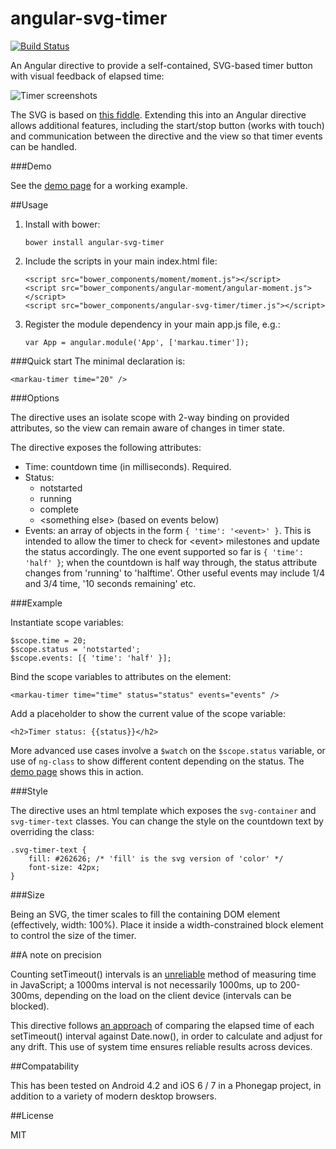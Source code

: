 # angular-svg-timer

[![Build Status](https://travis-ci.org/markau/angular-svg-timer.png)](https://travis-ci.org/markau/angular-svg-timer)

An Angular directive to provide a self-contained, SVG-based timer button with visual feedback of elapsed time:

![Timer screenshots](/../screenshots/timerexample.png?raw=true "Timer screenshots")

The SVG is based on [this fiddle](https://jsfiddle.net/prafuitu/xRmGV/). Extending this into an Angular directive allows additional features, including the start/stop button (works with touch) and communication between the directive and the view so that timer events can be handled. 

###Demo

See the [demo page](https://coolsmallapps.com/timerdemo) for a working example.

##Usage

1. Install with bower:

    `bower install angular-svg-timer`

2. Include the scripts in your main index.html file:

    ````
    <script src="bower_components/moment/moment.js"></script>
    <script src="bower_components/angular-moment/angular-moment.js"></script>
    <script src="bower_components/angular-svg-timer/timer.js"></script>
    ````

3. Register the module dependency in your main app.js file, e.g.:

    `var App = angular.module('App', ['markau.timer']);`

###Quick start
The minimal declaration is:

````<markau-timer time="20" />````

###Options

The directive uses an isolate scope with 2-way binding on provided attributes, so the view can remain aware of changes in timer state. 

The directive exposes the following attributes:

* Time: countdown time (in milliseconds). Required.
* Status: 
    * notstarted
    * running
    * complete
    * \<something else\> (based on events below)
* Events: an array of objects in the form `{ 'time': '<event>' }`. This is intended to allow the timer to check for \<event\> milestones and update the status accordingly. The one event supported so far is `{ 'time': 'half' }`; when the countdown is half way through, the status attribute changes from 'running' to 'halftime'. Other useful events may include 1/4 and 3/4 time, '10 seconds remaining' etc.

###Example

Instantiate scope variables:

````
$scope.time = 20;
$scope.status = 'notstarted';
$scope.events: [{ 'time': 'half' }];
````

Bind the scope variables to attributes on the element:

````
<markau-timer time="time" status="status" events="events" />
````

Add a placeholder to show the current value of the scope variable:

````
<h2>Timer status: {{status}}</h2>
````

More advanced use cases involve a `$watch` on the `$scope.status` variable, or use of `ng-class` to show different content depending on the status. The [demo page](https://coolsmallapps.com/timerdemo) shows this in action.

###Style

The directive uses an html template which exposes the `svg-container` and `svg-timer-text` classes. You can change the style on the countdown text by overriding the class:

    .svg-timer-text {
        fill: #262626; /* 'fill' is the svg version of 'color' */
        font-size: 42px;
    }

###Size

Being an SVG, the timer scales to fill the containing DOM element (effectively, width: 100%). Place it inside a width-constrained block element to control the size of the timer.

##A note on precision

Counting setTimeout() intervals is an [unreliable](http://stackoverflow.com/a/985692/3003102) method of measuring time in JavaScript; a 1000ms interval is not necessarily 1000ms, up to 200-300ms, depending on the load on the client device (intervals can be blocked). 

This directive follows [an approach](http://stackoverflow.com/a/29972322/3003102) of comparing the elapsed time of each setTimeout() interval against Date.now(), in order to calculate and adjust for any drift. This use of system time ensures reliable results across devices.

##Compatability

This has been tested on Android 4.2 and iOS 6 / 7 in a Phonegap project, in addition to a variety of modern desktop browsers. 

##License

MIT



